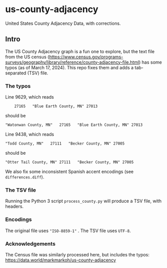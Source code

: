 # us-county-adjacency

United States County Adjacency Data, with corrections.

## Intro

The US County Adjacency graph is a fun one to explore, but the text file from the US census 
(https://www.census.gov/programs-surveys/geography/library/reference/county-adjacency-file.html)
has some typos (as of March 17, 2024).
This repo fixes them and adds a tab-separated (TSV) file.

### The typos

Line 9629, which reads
```
    27165	"Blue Earth County, MN"	27013
```
should be
```
"Watonwan County, MN"	27165	"Blue Earth County, MN"	27013
```

Line 9438, which reads
```
"Todd County, MN"   27111   "Becker County, MN" 27005
```
should be
```
"Otter Tail County, MN"	27111	"Becker County, MN"	27005
```

We also fix some inconsistent Spanish accent encodings (see `differences.diff`).

### The TSV file

Running the Python 3 script `process_county.py` will produce a TSV file, with headers.

### Encodings

The original file uses `"ISO-8859-1"` . The TSV file uses `UTF-8`.

### Acknowledgements

The Census file was similarly processed here, but includes the typos:
https://data.world/markmarkoh/us-county-adjacency
